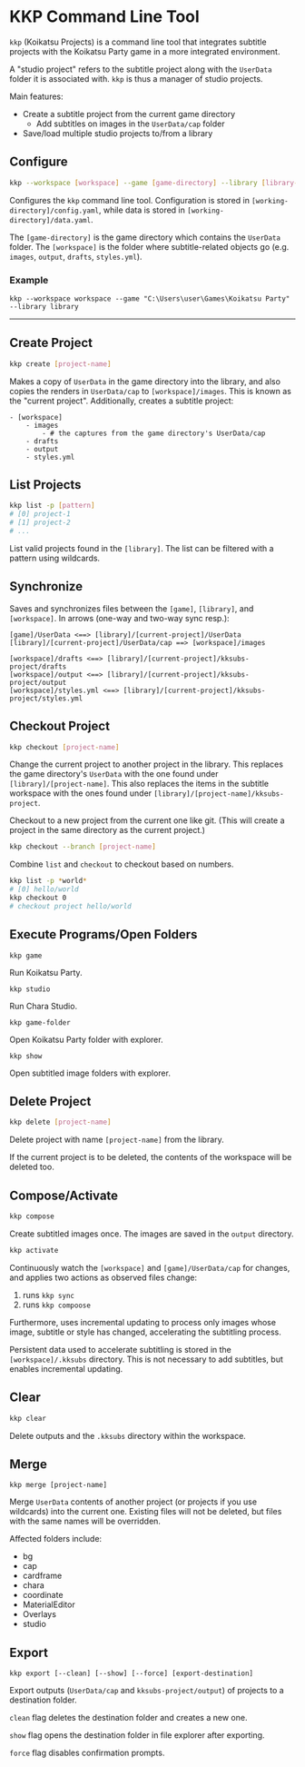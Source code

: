# KKP Command Line Tool

`kkp` (Koikatsu Projects) is a command line tool that integrates subtitle projects with the Koikatsu Party game in a more integrated environment. 

A "studio project" refers to the subtitle project along with the `UserData` folder it is associated with. `kkp` is thus a manager of studio projects.

Main features:

* Create a subtitle project from the current game directory
    * Add subtitles on images in the `UserData/cap` folder
* Save/load multiple studio projects to/from a library

## Configure
```bash
kkp --workspace [workspace] --game [game-directory] --library [library-directory]
```

Configures the `kkp` command line tool. Configuration is stored in `[working-directory]/config.yaml`, while data is stored in `[working-directory]/data.yaml`.

The `[game-directory]` is the game directory which contains the `UserData` folder. The `[workspace]` is the folder where subtitle-related objects go (e.g. `images`, `output`, `drafts`, `styles.yml`).

### Example
```
kkp --workspace workspace --game "C:\Users\user\Games\Koikatsu Party" --library library
```

---
## Create Project
```bash
kkp create [project-name]
```
Makes a copy of `UserData` in the game directory into the library, and also copies the renders in `UserData/cap` to `[workspace]/images`. This is known as the "current project". Additionally, creates a subtitle project:
```
- [workspace]
    - images
        - # the captures from the game directory's UserData/cap
    - drafts
    - output
    - styles.yml
```

## List Projects
```bash
kkp list -p [pattern]
# [0] project-1
# [1] project-2
# ...
```
List valid projects found in the `[library]`. The list can be filtered with a pattern using wildcards.

## Synchronize
Saves and synchronizes files between the `[game]`, `[library]`, and `[workspace]`. In arrows (one-way and two-way sync resp.):

```
[game]/UserData <==> [library]/[current-project]/UserData
[library]/[current-project]/UserData/cap ==> [workspace]/images

[workspace]/drafts <==> [library]/[current-project]/kksubs-project/drafts
[workspace]/output <==> [library]/[current-project]/kksubs-project/output
[workspace]/styles.yml <==> [library]/[current-project]/kksubs-project/styles.yml
```

## Checkout Project
```bash
kkp checkout [project-name]
```
Change the current project to another project in the library. This replaces the game directory's `UserData` with the one found under `[library]/[project-name]`. This also replaces the items in the subtitle workspace with the ones found under `[library]/[project-name]/kksubs-project`.

Checkout to a new project from the current one like git. (This will create a project in the same directory as the current project.)
```bash
kkp checkout --branch [project-name]
```
Combine `list` and `checkout` to checkout based on numbers.
```bash
kkp list -p *world*
# [0] hello/world
kkp checkout 0
# checkout project hello/world
```

## Execute Programs/Open Folders

```
kkp game
```
Run Koikatsu Party.
```
kkp studio
```
Run Chara Studio.
```
kkp game-folder
```
Open Koikatsu Party folder with explorer.
```
kkp show
```
Open subtitled image folders with explorer.

## Delete Project
```bash
kkp delete [project-name]
```
Delete project with name `[project-name]` from the library.

If the current project is to be deleted, the contents of the workspace will be deleted too.

## Compose/Activate
```bash
kkp compose
```
Create subtitled images once. The images are saved in the `output` directory.
```bash
kkp activate
```
Continuously watch the `[workspace]` and `[game]/UserData/cap` for changes, and applies two actions as observed files change:

1. runs `kkp sync`
2. runs `kkp compoose`

Furthermore, uses incremental updating to process only images whose image, subtitle or style has changed, accelerating the subtitling process. 

Persistent data used to accelerate subtitling is stored in the `[workspace]/.kksubs` directory. This is not necessary to add subtitles, but enables incremental updating.

## Clear 
```bash
kkp clear
```
Delete outputs and the `.kksubs` directory within the workspace.

## Merge
```
kkp merge [project-name]
```
Merge `UserData` contents of another project (or projects if you use wildcards) into the current one. Existing files will not be deleted, but files with the same names will be overridden.

Affected folders include:

* bg
* cap
* cardframe
* chara
* coordinate
* MaterialEditor
* Overlays
* studio

## Export
```
kkp export [--clean] [--show] [--force] [export-destination]
```
Export outputs (`UserData/cap` and `kksubs-project/output`) of projects to a destination folder.

`clean` flag deletes the destination folder and creates a new one.

`show` flag opens the destination folder in file explorer after exporting.

`force` flag disables confirmation prompts.